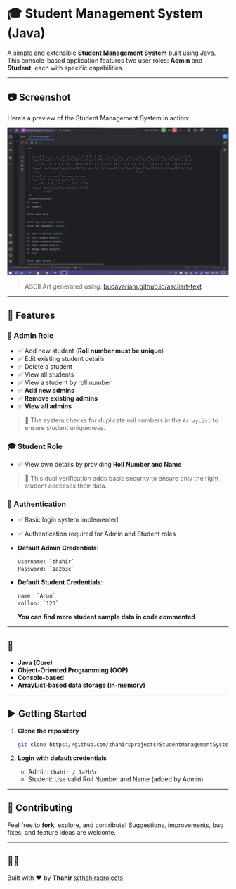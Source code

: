 # 🎓 Student Management System (Java)

A simple and extensible **Student Management System** built using Java. This console-based application features two user roles: **Admin** and **Student**, each with specific capabilities.

---

## 📷 Screenshot

Here’s a preview of the Student Management System in action:

![ss](https://github.com/thahirsprojects/StudentManagementSystem/blob/master/assests/sms.png)

> ASCII Art generated using: [budavariam.github.io/asciiart-text](https://budavariam.github.io/asciiart-text/)

---

## 🔧 Features

### 👤 Admin Role

* ✅ Add new student (**Roll number must be unique**)
* ✅ Edit existing student details
* ✅ Delete a student
* ✅ View all students
* ✅ View a student by roll number
* ✅ **Add new admins**
* ✅ **Remove existing admins**
* ✅ **View all admins**

> 🧠 The system checks for duplicate roll numbers in the `ArrayList` to ensure student uniqueness.

### 🎓 Student Role

* ✅ View own details by providing **Roll Number and Name**

> 🧾 This dual verification adds basic security to ensure only the right student accesses their data.

### 🔐 Authentication

* ✅ Basic login system implemented
* ✅ Authentication required for Admin and Student roles
* **Default Admin Credentials**:

   ```bash
  Username: `thahir`
  Password: `1a2b3c`
   ```
* **Default Student Credentials**:

   ```bash
  name: `Arun`
  rollno: `123`
   ```
   **You can find more student sample data in code commented**
---

## 📌 

* **Java (Core)**
* **Object-Oriented Programming (OOP)**
* **Console-based**
* **ArrayList-based data storage (in-memory)**
---

## ▶️ Getting Started

1. **Clone the repository**

   ```bash
   git clone https://github.com/thahirsprojects/StudentManagementSystem.git
   ```


3. **Login with default credentials**

   * Admin: `thahir / 1a2b3c`
   * Student: Use valid Roll Number and Name (added by Admin)

---

## 🤝 Contributing

Feel free to **fork**, explore, and contribute!
Suggestions, improvements, bug fixes, and feature ideas are welcome.

---

## 🧑‍💻 

Built with ❤️ by **Thahir**
[@thahirsprojects](https://github.com/thahirsprojects)
